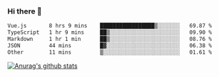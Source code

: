 ### Hi there 👋



<!--
**webB1an/webB1an** is a ✨ _special_ ✨ repository because its `README.md` (this file) appears on your GitHub profile.

Here are some ideas to get you started:

- 🔭 I’m currently working on ...
- 🌱 I’m currently learning ...
- 👯 I’m looking to collaborate on ...
- 🤔 I’m looking for help with ...
- 💬 Ask me about ...
- 📫 How to reach me: ...
- 😄 Pronouns: ...
- ⚡ Fun fact: ...
-->

<!--START_SECTION:waka-->

```txt
Vue.js       8 hrs 9 mins    █████████████████▒░░░░░░░   69.87 %
TypeScript   1 hr 9 mins     ██▒░░░░░░░░░░░░░░░░░░░░░░   09.90 %
Markdown     1 hr 1 min      ██▒░░░░░░░░░░░░░░░░░░░░░░   08.76 %
JSON         44 mins         █▓░░░░░░░░░░░░░░░░░░░░░░░   06.38 %
Other        11 mins         ▒░░░░░░░░░░░░░░░░░░░░░░░░   01.61 %
```

<!--END_SECTION:waka-->


[![Anurag's github stats](https://github-readme-stats.vercel.app/api?username=webB1an&show_icons=true&theme=radical)](https://github.com/anuraghazra/github-readme-stats)

